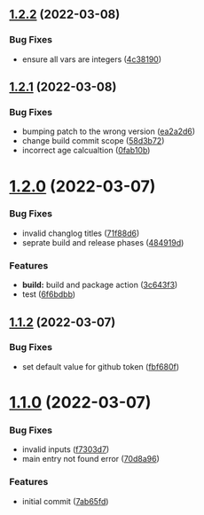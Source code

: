 ## [1.2.2](https://github.com/chaospad/releaser/compare/v1.2.1...v1.2.2) (2022-03-08)


### Bug Fixes

* ensure all vars are integers ([4c38190](https://github.com/chaospad/releaser/commit/4c3819013dfacbf480c79eef74aed6e57c0d3823))



## [1.2.1](https://github.com/chaospad/releaser/compare/v1.2.0...v1.2.1) (2022-03-08)


### Bug Fixes

* bumping patch to the wrong version ([ea2a2d6](https://github.com/chaospad/releaser/commit/ea2a2d6f9633a3b4f22ea133754aaaf6d0a31e48))
* change build commit scope ([58d3b72](https://github.com/chaospad/releaser/commit/58d3b7200d64f946c4a9f2840108a3d9af127563))
* incorrect age calcualtion ([0fab10b](https://github.com/chaospad/releaser/commit/0fab10b0a24f79994a9dbf8597a1f1cbcb0d111c))



# [1.2.0](https://github.com/chaospad/releaser/compare/v1.1.2...v1.2.0) (2022-03-07)


### Bug Fixes

* invalid changlog titles ([71f88d6](https://github.com/chaospad/releaser/commit/71f88d6537a3bb0e6539fd0a375c40de81ba765b))
* seprate build and release phases ([484919d](https://github.com/chaospad/releaser/commit/484919d36213e6217a49aacc16ee9a61cc802163))


### Features

* **build:** build and package action ([3c643f3](https://github.com/chaospad/releaser/commit/3c643f3db3382c8225bc68550e21c3ce0cda9050))
* test ([6f6bdbb](https://github.com/chaospad/releaser/commit/6f6bdbba27295b3092b68f0d59874a2ef96f9eb7))



## [1.1.2](https://github.com/chaospad/releaser/compare/v1.1.0...v1.1.2) (2022-03-07)


### Bug Fixes

* set default value for github token ([fbf680f](https://github.com/chaospad/releaser/commit/fbf680f5b5454e6265c32ee2695b7a6441ee12a9))



# [1.1.0](https://github.com/chaospad/releaser/compare/7ab65fd8557ee4ceac4ccdfcc050520b926d72fb...v1.1.0) (2022-03-07)


### Bug Fixes

* invalid inputs ([f7303d7](https://github.com/chaospad/releaser/commit/f7303d789ee9d15d860589bb40b49caa1b37a1ab))
* main entry not found error ([70d8a96](https://github.com/chaospad/releaser/commit/70d8a96f2ed68f325b34680560259c0e1525412c))


### Features

* initial commit ([7ab65fd](https://github.com/chaospad/releaser/commit/7ab65fd8557ee4ceac4ccdfcc050520b926d72fb))




